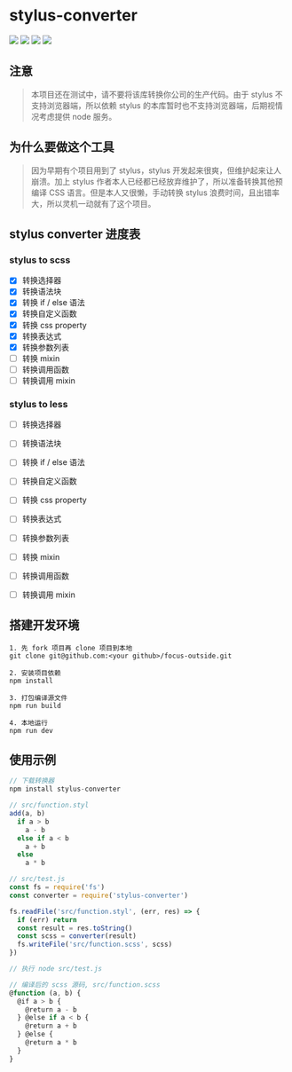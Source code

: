 # stylus-converter

![](http://img.shields.io/travis/1969290646/stylus-converter.svg)
![](https://img.shields.io/npm/dt/stylus-converter.svg)
![](https://img.shields.io/npm/v/stylus-converter.svg)
![](https://img.shields.io/npm/l/stylus-converter.svg)

## 注意

> 本项目还在测试中，请不要将该库转换你公司的生产代码。由于 stylus 不支持浏览器端，所以依赖 stylus 的本库暂时也不支持浏览器端，后期视情况考虑提供 node 服务。

## 为什么要做这个工具

> 因为早期有个项目用到了 stylus，stylus 开发起来很爽，但维护起来让人崩溃。加上 stylus 作者本人已经都已经放弃维护了，所以准备转换其他预编译 CSS 语言。但是本人又很懒，手动转换 stylus 浪费时间，且出错率大，所以灵机一动就有了这个项目。

## stylus converter 进度表

### stylus to scss

- [x] 转换选择器
- [x] 转换语法块
- [x] 转换 if / else 语法
- [x] 转换自定义函数
- [x] 转换 css property
- [x] 转换表达式
- [x] 转换参数列表
- [ ] 转换 mixin
- [ ] 转换调用函数
- [ ] 转换调用 mixin

### stylus to less

- [ ] 转换选择器
- [ ] 转换语法块
- [ ] 转换 if / else 语法
- [ ] 转换自定义函数
- [ ] 转换 css property
- [ ] 转换表达式
- [ ] 转换参数列表
- [ ] 转换 mixin
- [ ] 转换调用函数
- [ ] 转换调用 mixin


## 搭建开发环境

```text
1. 先 fork 项目再 clone 项目到本地
git clone git@github.com:<your github>/focus-outside.git

2. 安装项目依赖
npm install

3. 打包编译源文件
npm run build

4. 本地运行
npm run dev
```

## 使用示例

```javascript
// 下载转换器
npm install stylus-converter

// src/function.styl
add(a, b)
  if a > b
    a - b
  else if a < b
    a + b
  else
    a * b

// src/test.js
const fs = require('fs')
const converter = require('stylus-converter')

fs.readFile('src/function.styl', (err, res) => {
  if (err) return
  const result = res.toString()
  const scss = converter(result)
  fs.writeFile('src/function.scss', scss)
})

// 执行 node src/test.js

// 编译后的 scss 源码, src/function.scss
@function (a, b) {
  @if a > b {
    @return a - b
  } @else if a < b {
    @return a + b
  } @else {
    @return a * b
  }
}
```
